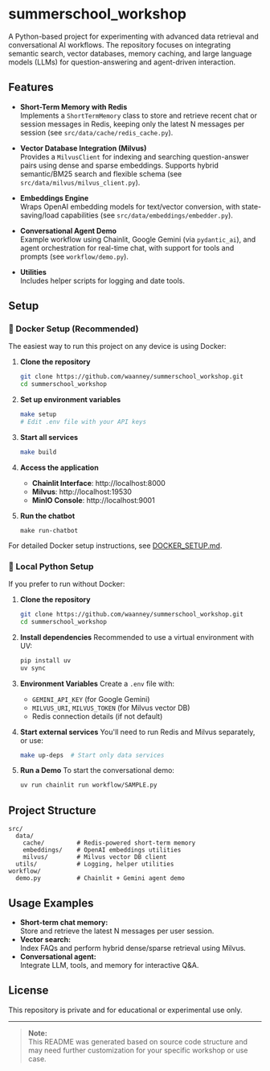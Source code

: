 # summerschool_workshop

A Python-based project for experimenting with advanced data retrieval and conversational AI workflows. The repository focuses on integrating semantic search, vector databases, memory caching, and large language models (LLMs) for question-answering and agent-driven interaction.

## Features

- **Short-Term Memory with Redis**  
  Implements a `ShortTermMemory` class to store and retrieve recent chat or session messages in Redis, keeping only the latest N messages per session (see `src/data/cache/redis_cache.py`).

- **Vector Database Integration (Milvus)**  
  Provides a `MilvusClient` for indexing and searching question-answer pairs using dense and sparse embeddings. Supports hybrid semantic/BM25 search and flexible schema (see `src/data/milvus/milvus_client.py`).

- **Embeddings Engine**  
  Wraps OpenAI embedding models for text/vector conversion, with state-saving/load capabilities (see `src/data/embeddings/embedder.py`).

- **Conversational Agent Demo**  
  Example workflow using Chainlit, Google Gemini (via `pydantic_ai`), and agent orchestration for real-time chat, with support for tools and prompts (see `workflow/demo.py`).

- **Utilities**  
  Includes helper scripts for logging and date tools.

## Setup

### 🐳 Docker Setup (Recommended)

The easiest way to run this project on any device is using Docker:

1. **Clone the repository**
   ```bash
   git clone https://github.com/waanney/summerschool_workshop.git
   cd summerschool_workshop
   ```

2. **Set up environment variables**
   ```bash
   make setup
   # Edit .env file with your API keys
   ```

3. **Start all services**
   ```bash
   make build
   ```

4. **Access the application**
   - **Chainlit Interface**: http://localhost:8000
   - **Milvus**: http://localhost:19530
   - **MinIO Console**: http://localhost:9001

5. **Run the chatbot**
   ```
   make run-chatbot
   ```
For detailed Docker setup instructions, see [DOCKER_SETUP.md](DOCKER_SETUP.md).

### 🐍 Local Python Setup

If you prefer to run without Docker:

1. **Clone the repository**
   ```bash
   git clone https://github.com/waanney/summerschool_workshop.git
   cd summerschool_workshop
   ```

2. **Install dependencies**
   Recommended to use a virtual environment with UV:
   ```bash
   pip install uv
   uv sync
   ```

3. **Environment Variables**
   Create a `.env` file with:
   - `GEMINI_API_KEY` (for Google Gemini)
   - `MILVUS_URI`, `MILVUS_TOKEN` (for Milvus vector DB)
   - Redis connection details (if not default)

4. **Start external services**
   You'll need to run Redis and Milvus separately, or use:
   ```bash
   make up-deps  # Start only data services
   ```

5. **Run a Demo**
   To start the conversational demo:
   ```bash
   uv run chainlit run workflow/SAMPLE.py
   ```

## Project Structure

```
src/
  data/
    cache/         # Redis-powered short-term memory
    embeddings/    # OpenAI embeddings utilities
    milvus/        # Milvus vector DB client
  utils/           # Logging, helper utilities
workflow/
  demo.py          # Chainlit + Gemini agent demo
```

## Usage Examples

- **Short-term chat memory:**  
  Store and retrieve the latest N messages per user session.
- **Vector search:**  
  Index FAQs and perform hybrid dense/sparse retrieval using Milvus.
- **Conversational agent:**  
  Integrate LLM, tools, and memory for interactive Q&A.

## License

This repository is private and for educational or experimental use only.

---

> **Note:**  
> This README was generated based on source code structure and may need further customization for your specific workshop or use case.

